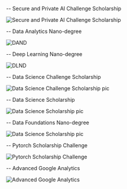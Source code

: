 -- Secure and Private AI Challenge Scholarship

![Secure and Private AI Challenge Scholarship](images/spaic-scholarship-badge.png)

-- Data Analytics Nano-degree

![DAND](images/DAND.PNG)

-- Deep Learning Nano-degree

![DLND](images/DLND.PNG)

-- Data Science Challenge Scholarship

![Data Science Challenge Scholarship pic](images/dsc.jpg)


-- Data Science Scholarship

![Data Science Scholarship pic](images/ds.jpg)

-- Data Foundations Nano-degree

![Data Science Scholarship pic](images/dfnd.jpg)

-- Pytorch Scholarship Challenge

![Pytorch Scholarship Challenge ](images/pytorch.jpg)

-- Advanced Google Analytics

![ Advanced Google Analytics ](images/advanced.jpg)



